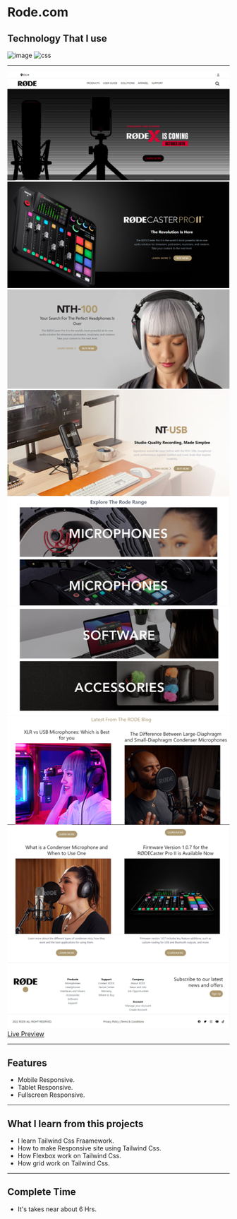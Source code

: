 # Rode.com
## Technology That I use
![image](https://img.shields.io/badge/1st--Tech-Html-orange)
![css](https://img.shields.io/badge/2nd--Tech-Tailwindcss-blue)

<hr>

![image](./Thumbnails/Thumbnail-1.png)
![image](./Thumbnails/Thumbnail-2.png)
![image](./Thumbnails/Thumbnail-3.png)
![image](./Thumbnails/Thumbnail-4.png)
![image](./Thumbnails/Thumbnail-5.png)
![image](./Thumbnails/Thumbnail-6.png)
![image](./Thumbnails/Thumbnail-7.png)
![image](./Thumbnails/Thumbnail-8.png)
![image](./Thumbnails/Thumbnail-9.png)
[Live Preview](https://rode-clone-site-project.netlify.app/)
<hr>

## Features

- Mobile Responsive.
- Tablet Responsive.
- Fullscreen Responsive.

<hr>

## What I learn from this projects

- I learn Tailwind Css Fraamework.
- How to make Responsive site using Tailwind Css.
- How Flexbox work on Tailwind Css.
- How grid work on Tailwind Css.

<hr>

## Complete Time

- It's takes near about 6 Hrs.
